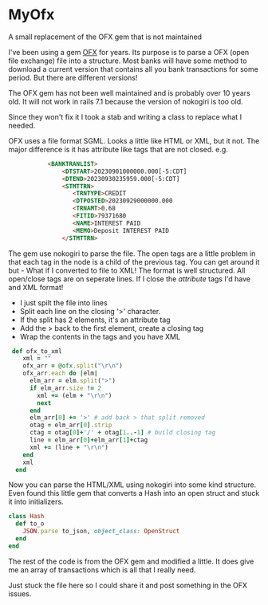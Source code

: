 # MyOfx
A small replacement of the OFX gem that is not maintained

I've been using a gem [OFX](https://github.com/annacruz/ofx/tree/main) for years. Its purpose is to parse a OFX (open file exchange) file into a structure. Most banks will have some method to download a current version that contains all you bank transactions for some period. But there are different versions!

The OFX gem has not been well maintained and is probably over 10 years old. It will not work in rails 7.1 because the version of nokogiri is too old. 

Since they won't fix it I took a stab and writing a class to replace what I needed.

OFX uses a file format SGML. Looks a little like HTML or XML, but it not. The major difference is it has attribute like tags that are not closed. e.g.

```html
           <BANKTRANLIST>
               <DTSTART>20230901000000.000[-5:CDT]
               <DTEND>20230930235959.000[-5:CDT]
               <STMTTRN>
                  <TRNTYPE>CREDIT
                  <DTPOSTED>20230929000000.000
                  <TRNAMT>0.68
                  <FITID>79371680
                  <NAME>INTEREST PAID
                  <MEMO>Deposit INTEREST PAID
               </STMTTRN>
```

The gem use nokogiri to parse the file. The open tags are a little problem in that each tag in the <STMTTRN> node is a child of the previous tag. You can get around it but - What if I converted to file to XML! The format is well structured. All open/close tags are on seperate lines.  If I close the *attribute* tags I'd have and XML format!


* I just spilt the file into lines
* Split each line on the closing '>' character. 
* If the split has 2 elements, it's an attribute tag
* Add the > back to the first element, create a closing tag
* Wrap the contents in the tags and you have XML

```ruby
 def ofx_to_xml
    xml = ""
    ofx_arr = @ofx.split("\r\n")
    ofx_arr.each do |elm|
      elm_arr = elm.split(">")
      if elm_arr.size != 2
        xml += (elm + "\r\n")
        next 
      end
      elm_arr[0] += '>' # add back > that split removed
      otag = elm_arr[0].strip
      ctag = otag[0]+'/' + otag[1..-1] # build closing tag
      line = elm_arr[0]+elm_arr[1]+ctag
      xml += (line + "\r\n")
    end
    xml
  end
```

Now you can parse the HTML/XML  using nokogiri into some kind structure. Even found this little gem that converts a Hash into an open struct and stuck it into initializers.

```ruby
class Hash
  def to_o
    JSON.parse to_json, object_class: OpenStruct
  end
end
```

The rest of the code is from the OFX gem and modified a little. It does give me an array of transactions which is all that I really need.

Just stuck the file here so I could share it and post something in the OFX issues.

